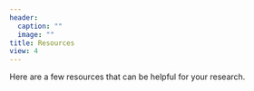 ```yaml
---
header:
  caption: ""
  image: ""
title: Resources
view: 4
---
```


Here are a few resources that can be helpful for your research.

